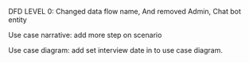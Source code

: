 DFD LEVEL 0: Changed data flow name, And removed Admin, Chat bot entity

Use case narrative: add more step on scenario

Use case diagram: add set interview date in to use case diagram.
